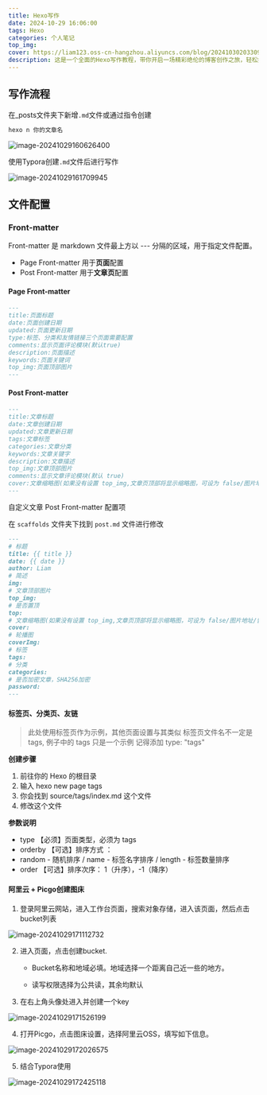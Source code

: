 ```yaml
---
title: Hexo写作
date: 2024-10-29 16:06:00
tags: Hexo
categories: 个人笔记
top_img: 
cover: https://liam123.oss-cn-hangzhou.aliyuncs.com/blog/20241030203309.png
description: 这是一个全面的Hexo写作教程，带你开启一场精彩绝伦的博客创作之旅，轻松打造专属你的优质内容天地！
---
```


## 写作流程

在_posts文件夹下新增`.md`文件或通过指令创建

```Bash
hexo n 你的文章名
```

![image-20241029160626400](https://liam123.oss-cn-hangzhou.aliyuncs.com/blog/image-20241029160626400.png)

使用Typora创建`.md`文件后进行写作

![image-20241029161709945](https://liam123.oss-cn-hangzhou.aliyuncs.com/blog/image-20241029161709945.png)

## 文件配置

### Front-matter

Front-matter 是 markdown 文件最上方以 --- 分隔的区域，用于指定文件配置。

- Page Front-matter 用于**页面**配置
- Post Front-matter 用于**文章页**配置

#### Page Front-matter

```markdown
---
title:页面标题
date:页面创建日期
updated:页面更新日期
type:标签、分类和友情链接三个页面需要配置
comments:显示页面评论模块(默认true)
description:页面描述
keywords:页面关键词
top_img:页面顶部图片
---

```

#### Post Front-matter

```markdown
---
title:文章标题
date:文章创建日期
updated:文章更新日期
tags:文章标签
categories:文章分类
keywords:文章关键字
description:文章描述
top_img:文章顶部图片
comments:显示文章评论模块(默认 true)
cover:文章缩略图(如果没有设置 top_img,文章页顶部将显示缩略图，可设为 false/图片地址/留空)
---

```

自定义文章 Post Front-matter 配置项

在 `scaffolds` 文件夹下找到 `post.md` 文件进行修改

```markdown
---
# 标题
title: {{ title }}
date: {{ date }}
author: Liam
# 简述
img: 
# 文章顶部图片
top_img:
# 是否置顶
top: 
# 文章缩略图(如果没有设置 top_img,文章页顶部将显示缩略图，可设为 false/图片地址/留空)
cover:
# 轮播图
coverImg: 
# 标签
tags: 
# 分类
categories: 
# 是否加密文章，SHA256加密
password: 
---
```

#### 标签页、分类页、友链

> 此处使用标签页作为示例，其他页面设置与其类似
> 标签页文件名不一定是 tags, 例子中的 tags 只是一个示例
> 记得添加 type: "tags"

**创建步骤**

1. 前往你的 Hexo 的根目录
2. 输入 hexo new page tags
3. 你会找到 source/tags/index.md 这个文件
4. 修改这个文件

**参数说明**

- type	【必须】页面类型，必须为 tags
- orderby	【可选】排序方式 ：
- random - 随机排序 / name - 标签名字排序 / length - 标签数量排序
- order	【可选】排序次序： 1（升序），-1（降序）

#### 阿里云 + Picgo创建图床

1. 登录阿里云网站，进入工作台页面，搜索对象存储，进入该页面，然后点击bucket列表

![image-20241029171112732](https://liam123.oss-cn-hangzhou.aliyuncs.com/blog/image-20241029171112732.png)

2. 进入页面，点击创建bucket.

   - Bucket名称和地域必填。地域选择一个距离自己近一些的地方。

   - 读写权限选择为公共读，其余均默认

3. 在右上角头像处进入并创建一个key

![image-20241029171526199](https://liam123.oss-cn-hangzhou.aliyuncs.com/blog/image-20241029171526199.png)

4. 打开Picgo，点击图床设置，选择阿里云OSS，填写如下信息。

![image-20241029172026575](https://liam123.oss-cn-hangzhou.aliyuncs.com/blog/image-20241029172026575.png)

5. 结合Typora使用

![image-20241029172425118](https://liam123.oss-cn-hangzhou.aliyuncs.com/blog/image-20241029172425118.png)